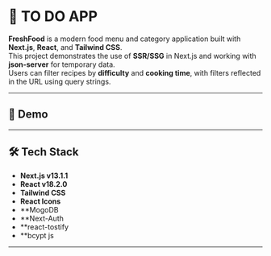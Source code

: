 # 🍲 TO DO APP

**FreshFood** is a modern food menu and category application built with **Next.js**, **React**, and **Tailwind CSS**.  
This project demonstrates the use of **SSR/SSG** in Next.js and working with **json-server** for temporary data.  
Users can filter recipes by **difficulty** and **cooking time**, with filters reflected in the URL using query strings.  

---
## 🚀 Demo


---

## 🛠 Tech Stack

- **Next.js v13.1.1**  
- **React v18.2.0**  
- **Tailwind CSS**  
- **React Icons**  
- **MogoDB
- **Next-Auth
- **react-tostify
- **bcypt js

---

